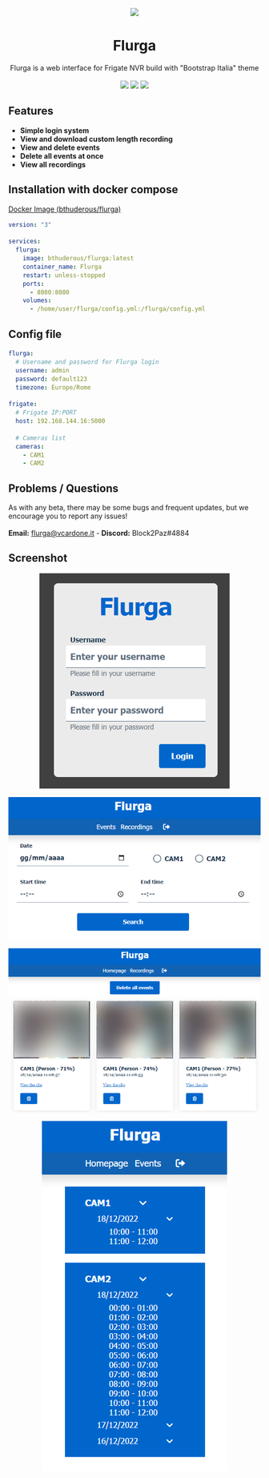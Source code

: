 <p align="center"><img width="150" src="https://raw.githubusercontent.com/Block2Paz/Flurga/main/public/img/favicon.ico"></p>
<h1 align="center">Flurga</h1>
<p align="center">Flurga is a web interface for Frigate NVR build with "Bootstrap Italia" theme<br><br><img src=https://img.shields.io/github/issues/Block2Paz/Flurga>  <img src=https://img.shields.io/github/license/Block2Paz/Flurga> <img src=https://img.shields.io/github/stars/Block2Paz/Flurga></p>

## Features
- **Simple login system**
- **View and download custom length recording**
- **View and delete events**
- **Delete all events at once**
- **View all recordings**

## Installation with docker compose
<a href="https://hub.docker.com/r/bthuderous/flurga">Docker Image (bthuderous/flurga)</a>
```yaml
version: "3"

services:
  flurga:
    image: bthuderous/flurga:latest
    container_name: Flurga
    restart: unless-stopped
    ports:
      - 8080:8080
    volumes:
      - /home/user/flurga/config.yml:/flurga/config.yml
```

## Config file
```yaml
flurga:
  # Username and password for Flurga login
  username: admin
  password: default123
  timezone: Europe/Rome
  
frigate:
  # Frigate IP:PORT
  host: 192.168.144.16:5000

  # Cameras list
  cameras:
    - CAM1
    - CAM2
```

## Problems / Questions
As with any beta, there may be some bugs and frequent updates, but we encourage you to report any issues!<br><br>
<b>Email:</b> flurga@vcardone.it - <b>Discord:</b> Block2Paz#4884

## Screenshot
<p align="center"><img src="images/login.png"></p>
<p align="center"><img src="images/home.png"></p>
<p align="center"><img src="images/events.png"></p>
<p align="center"><img src="images/recordings.png"></p>